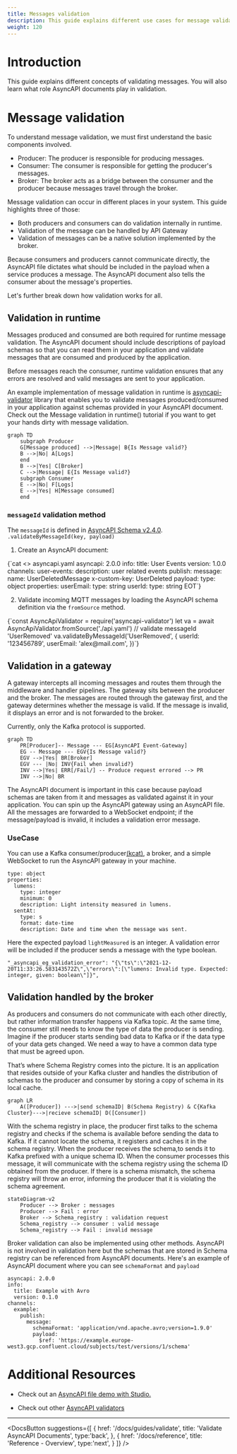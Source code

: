 ```yaml
---
title: Messages validation
description: This guide explains different use cases for message validation using AsyncAPI.
weight: 120
---
```


# Introduction
This guide explains different concepts of validating messages. You will also learn what role AsyncAPI documents play in validation.

# Message validation
To understand message validation, we must first understand the basic components involved.
- Producer: The producer is responsible for producing messages.
- Consumer: The consumer is responsible for getting the producer's messages.
- Broker: The broker acts as a bridge between the consumer and the producer because messages travel through the broker.

Message validation can occur in different places in your system. This guide highlights three of those:
- Both producers and consumers can do validation internally in runtime. 
- Validation of the message can be handled by API Gateway
- Validation of messages can be a native solution implemented by the broker.

Because consumers and producers cannot communicate directly, the AsyncAPI file dictates what should be included in the payload when a service produces a message. The AsyncAPI document also tells the consumer about the message's properties.

Let's further break down how validation works for all.

## Validation in runtime
Messages produced and consumed are both required for runtime message validation.
The AsyncAPI document should include descriptions of payload schemas so that you can read them in your application and validate messages that are consumed and produced by the application.

Before messages reach the consumer, runtime validation ensures that any errors are resolved and valid messages are sent to your application.

An example implementation of message validation in runtime is [asyncapi-validator](https://github.com/WaleedAshraf/asyncapi-validator) library that enables you to validate messages produced/consumed in your application against schemas provided in your AsyncAPI document.
Check out the Message validation in runtime() tutorial if you want to get your hands dirty with message validation. 

```mermaid
graph TD
    subgraph Producer
    G[Message produced] -->|Message| B{Is Message valid?}
    B -->|No| A[Logs]
    end
    B -->|Yes| C[Broker]
    C -->|Message| E{Is Message valid?}
    subgraph Consumer
    E -->|No| F[Logs]
    E -->|Yes| H[Message consumed]
    end
```

### `messageId` validation method
The `messageId` is defined in [AsyncAPI Schema v2.4.0](https://www.asyncapi.com/docs/reference/specification/v2.4.0#messageObject).
<CodeBlock>
`.validateByMessageId(key, payload)`
</CodeBlock>

1. Create an AsyncAPI document:
<CodeBlock language="yaml">
{`cat <<EOT >> asyncapi.yaml
asyncapi: 2.0.0
info:
  title: User Events
  version: 1.0.0
channels:
  user-events:
    description: user related events
    publish:
      message:
        name: UserDeletedMessage
        x-custom-key: UserDeleted
        payload:
          type: object
          properties:
            userEmail:
              type: string
            userId:
              type: string
              EOT`}
</CodeBlock>

2. Validate incoming MQTT messages by loading the AsyncAPI schema definition via the `fromSource` method. 

<CodeBlock>
{`const AsyncApiValidator = require('asyncapi-validator')
let va = await AsyncApiValidator.fromSource('./api.yaml')
// validate messageId 'UserRemoved'
va.validateByMessageId('UserRemoved', {
  userId: '123456789',
  userEmail: 'alex@mail.com',
})`}
</CodeBlock>

## Validation in a gateway
A gateway intercepts all incoming messages and routes them through the middleware and handler pipelines. The gateway sits between the producer and the broker. The messages are routed through the gateway first, and the gateway determines whether the message is valid. If the message is invalid, it displays an error and is not forwarded to the broker.

<Remember>
Currently, only the Kafka protocol is supported.
</Remember>

```mermaid
graph TD
    PR[Producer]-- Message --- EG[AsyncAPI Event-Gateway]
    EG -- Message --- EGV{Is Message valid?}
    EGV -->|Yes| BR[Broker]
    EGV --- |No| INV{Fail when invalid?}
    INV -->|Yes| ERR[/Fail/] -- Produce request errored --> PR
    INV -->|No| BR
```
The AsyncAPI document is important in this case because payload schemas are taken from it and messages as validated against it in your application.
You can spin up the AsyncAPI gateway using an AsyncAPI file. All the messages are forwarded to a WebSocket endpoint; if the message/payload is invalid, it includes a validation error message.

### UseCase
You can use a Kafka consumer/producer[(kcat)](https://github.com/edenhill/kcat), a broker, and a simple WebSocket to run the AsyncAPI gateway in your machine.
```
type: object
properties:
  lumens:
    type: integer
    minimum: 0
    description: Light intensity measured in lumens.
  sentAt:
    type: s
    format: date-time
    description: Date and time when the message was sent.
 ```
Here the expected payload `lightMeasured` is an integer. A validation error will be included if the producer sends a message with the type boolean.
 ```
 "_asyncapi_eg_validation_error": "{\"ts\":\"2021-12-20T11:33:26.583143572Z\",\"errors\":[\"lumens: Invalid type. Expected: integer, given: boolean\"]}",
 ```
## Validation handled by the broker
As producers and consumers do not communicate with each other directly, but rather information transfer happens via Kafka topic. At the same time, the consumer still needs to know the type of data the producer is sending. Imagine if the producer starts sending bad data to Kafka or if the data type of your data gets changed. We need a way to have a common data type that must be agreed upon.

That’s where Schema Registry comes into the picture. It is an application that resides outside of your Kafka cluster and handles the distribution of schemas to the producer and consumer by storing a copy of schema in its local cache.

```mermaid
graph LR
    A([Producer]) --->|send schemaID| B(Schema Registry) & C{Kafka Cluster}--->|recieve schemaID| D([Consumer])
```
With the schema registry in place, the producer first talks to the schema registry and checks if the schema is available before sending the data to Kafka. If it cannot locate the schema, it registers and caches it in the schema registry. When the producer receives the schema,to sends it to Kafka prefixed with a unique schema ID. When the consumer processes this message, it will communicate with the schema registry using the schema ID obtained from the producer. If there is a schema mismatch, the schema registry will throw an error, informing the producer that it is violating the schema agreement.

```mermaid
stateDiagram-v2
    Producer --> Broker : messages
    Producer --> Fail : error
    Broker --> Schema_registry : validation request
    Schema_registry --> consumer : valid message
    Schema_registry --> Fail : invalid message
```

Broker validation can also be implemented using other methods. AsyncAPI is not involved in validation here but the schemas that are stored in Schema registry can be referenced from AsyncAPI documents.
Here's an example of AsyncAPI document where you can see `schemaFormat` and `payload` 
```
asyncapi: 2.0.0
info:
  title: Example with Avro
  version: 0.1.0
channels:
  example:
    publish:
      message:
        schemaFormat: 'application/vnd.apache.avro;version=1.9.0'
        payload:
          $ref: 'https://example.europe-west3.gcp.confluent.cloud/subjects/test/versions/1/schema'
```

# Additional Resources
- Check out an [AsyncAPI file demo with Studio.](https://studio.asyncapi.com/?url=https://raw.githubusercontent.com/asyncapi/event-gateway/master/deployments/k8s/event-gateway-demo/event-gateway-demo.asyncapi.yaml)

- Check out other [AsyncAPI validators](https://www.asyncapi.com/docs/tools#validators)

---

<DocsButton
  suggestions={[
    {
      href: '/docs/guides/validate',
      title: 'Validate AsyncAPI Documents',
      type:'back',
    },
    {
      href: '/docs/reference',
      title: 'Reference - Overview',
      type:'next',
    }
  ]}
/>
